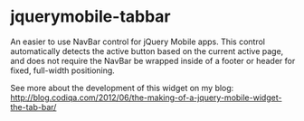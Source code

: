 jquerymobile-tabbar
===================

An easier to use NavBar control for jQuery Mobile apps. This control automatically detects the active button based on the current active page, and does not require the NavBar be wrapped inside of a footer or header for fixed, full-width positioning.

See more about the development of this widget on my blog: http://blog.codiqa.com/2012/06/the-making-of-a-jquery-mobile-widget-the-tab-bar/
